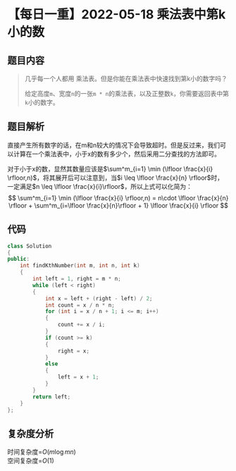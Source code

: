 # 【每日一重】2022-05-18 乘法表中第k小的数

## 题目内容

> 几乎每一个人都用 乘法表。但是你能在乘法表中快速找到第k小的数字吗？
>
> 给定高度``m``、宽度``n``的一张`` m * n ``的乘法表，以及正整数``k``，你需要返回表中第`` k ``小的数字。

## 题目解析

直接产生所有数字的话，在m和n较大的情况下会导致超时。但是反过来，我们可以计算在一个乘法表中，小于x的数有多少个，然后采用二分查找的方法即可。

对于小于x的数，显然其数量应该是$\sum^m_{i=1} \min (\lfloor \frac{x}{i} \rfloor,n)$，将其展开后可以注意到，当$i \leq \lfloor \frac{x}{n} \rfloor$时，一定满足$n \leq \lfloor \frac{x}{i}\rfloor$，所以上式可以化简为：
$$
\sum^m_{i=1} \min (\lfloor \frac{x}{i} \rfloor,n) = n\cdot \lfloor \frac{x}{n} \rfloor + \sum^m_{i=\lfloor \frac{x}{n}\rfloor + 1} \lfloor \frac{x}{i} \rfloor
$$

## 代码

```cpp
class Solution
{
public:
    int findKthNumber(int m, int n, int k)
    {
        int left = 1, right = m * n;
        while (left < right)
        {
            int x = left + (right - left) / 2;
            int count = x / n * n;
            for (int i = x / n + 1; i <= m; i++)
            {
                count += x / i;
            }
            if (count >= k)
            {
                right = x;
            }
            else
            {
                left = x + 1;
            }
        }
        return left;
    }
};
```

## 复杂度分析

时间复杂度=$O(m \log mn)$  
空间复杂度=$O(1)$

